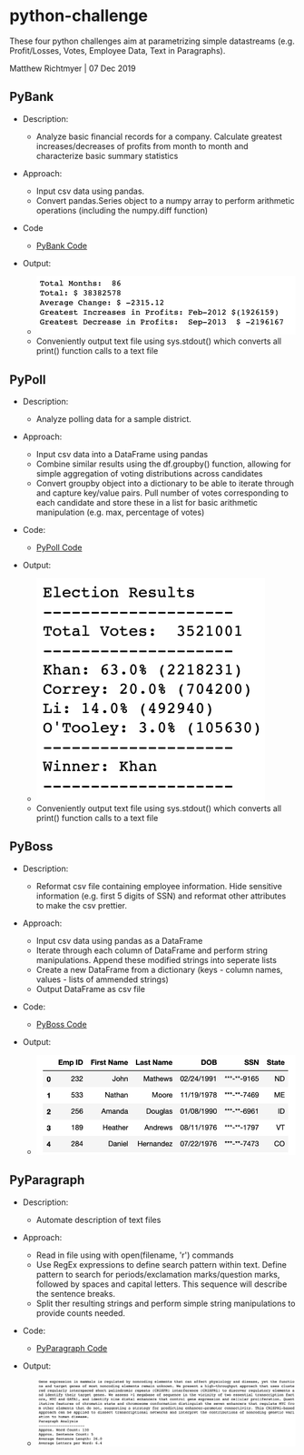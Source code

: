 # python-challenge
These four python challenges aim at parametrizing simple datastreams (e.g. Profit/Losses, Votes, Employee Data, Text in Paragraphs). 

Matthew Richtmyer | 07 Dec 2019

## PyBank
* Description:
  - Analyze basic financial records for a company. Calculate greatest increases/decreases of profits from month to month and 
  characterize basic summary statistics
  
* Approach: 
  - Input csv data using pandas. 
  - Convert pandas.Series object to a numpy array to perform arithmetic operations (including the numpy.diff function)

* Code
  - [PyBank Code](https://github.com/mrichtmyer/python-challenge/blob/master/PyBank/PyBank.ipynb)

* Output: 
  - ![](Images/PyBank.png)
  - Conveniently output text file using sys.stdout() which converts all print() function calls to a text file



## PyPoll
* Description: 
  - Analyze polling data for a sample district. 
  
* Approach: 
  - Input csv data into a DataFrame using pandas
  - Combine similar results using the df.groupby() function, allowing for simple aggregation of voting distributions across candidates
  - Convert groupby object into a dictionary to be able to iterate through and capture key/value pairs. Pull number of votes corresponding to each candidate and store these in a list for basic arithmetic manipulation (e.g. max, percentage of votes)
  
* Code:
  - [PyPoll Code](https://github.com/mrichtmyer/python-challenge/blob/master/PyPoll/PyPoll.ipynb)
  
* Output: 
  - ![](Images/PyPoll.png)
  - Conveniently output text file using sys.stdout() which converts all print() function calls to a text file
  
## PyBoss
* Description:
  - Reformat csv file containing employee information. Hide sensitive information (e.g. first 5 digits of SSN) and reformat other attributes to make the csv prettier. 
  
* Approach:
  - Input csv data using pandas as a DataFrame
  - Iterate through each column of DataFrame and perform string manipulations. Append these modified strings into seperate lists
  - Create a new DataFrame from a dictionary (keys - column names, values - lists of ammended strings)
  - Output DataFrame as csv file

* Code:
  - [PyBoss Code](https://github.com/mrichtmyer/python-challenge/blob/master/PyBoss/PyBoss.ipynb)
  
* Output: 
  - ![](Images/PyBoss.png)
 

## PyParagraph
* Description:
  - Automate description of text files
  
* Approach: 
  - Read in file using with open(filename, 'r') commands
  - Use RegEx expressions to define search pattern within text. Define pattern to search for periods/exclamation marks/question marks, followed by spaces and capital letters. This sequence will describe the sentence breaks. 
  - Split ther resulting strings and perform simple string manipulations to provide counts needed. 
  
* Code:
  - [PyParagraph Code](https://github.com/mrichtmyer/python-challenge/blob/master/PyParagraph/PyParagraph.ipynb)
  
  
* Output:
  - ![](Images/PyParagraph.png)
